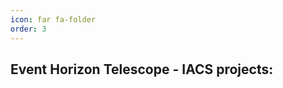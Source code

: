 ```yaml
---
icon: far fa-folder
order: 3
---
```


[//]: # (Past, current, proposed)
## Event Horizon Telescope - IACS projects:


